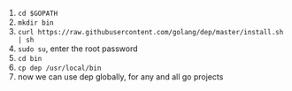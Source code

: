 1. `cd $GOPATH`
2. `mkdir bin`
3. `curl https://raw.githubusercontent.com/golang/dep/master/install.sh | sh`
4. `sudo su`,  enter the root password
5. `cd bin`
6. `cp dep /usr/local/bin`
7. now we can use dep globally, for any and all go projects